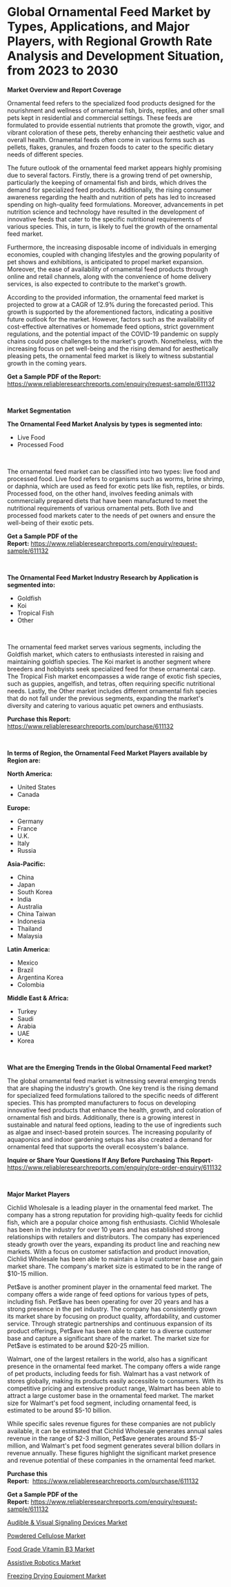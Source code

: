 <p><h1>Global Ornamental Feed Market by Types, Applications, and Major Players, with Regional Growth Rate Analysis and Development Situation, from 2023 to 2030</h1></p><p><strong>Market Overview and Report Coverage</strong></p>
<p><p>Ornamental feed refers to the specialized food products designed for the nourishment and wellness of ornamental fish, birds, reptiles, and other small pets kept in residential and commercial settings. These feeds are formulated to provide essential nutrients that promote the growth, vigor, and vibrant coloration of these pets, thereby enhancing their aesthetic value and overall health. Ornamental feeds often come in various forms such as pellets, flakes, granules, and frozen foods to cater to the specific dietary needs of different species.</p><p>The future outlook of the ornamental feed market appears highly promising due to several factors. Firstly, there is a growing trend of pet ownership, particularly the keeping of ornamental fish and birds, which drives the demand for specialized feed products. Additionally, the rising consumer awareness regarding the health and nutrition of pets has led to increased spending on high-quality feed formulations. Moreover, advancements in pet nutrition science and technology have resulted in the development of innovative feeds that cater to the specific nutritional requirements of various species. This, in turn, is likely to fuel the growth of the ornamental feed market.</p><p>Furthermore, the increasing disposable income of individuals in emerging economies, coupled with changing lifestyles and the growing popularity of pet shows and exhibitions, is anticipated to propel market expansion. Moreover, the ease of availability of ornamental feed products through online and retail channels, along with the convenience of home delivery services, is also expected to contribute to the market's growth.</p><p>According to the provided information, the ornamental feed market is projected to grow at a CAGR of 12.9% during the forecasted period. This growth is supported by the aforementioned factors, indicating a positive future outlook for the market. However, factors such as the availability of cost-effective alternatives or homemade feed options, strict government regulations, and the potential impact of the COVID-19 pandemic on supply chains could pose challenges to the market's growth. Nonetheless, with the increasing focus on pet well-being and the rising demand for aesthetically pleasing pets, the ornamental feed market is likely to witness substantial growth in the coming years.</p></p>
<p><strong>Get a Sample PDF of the Report:</strong> <a href="https://www.reliableresearchreports.com/enquiry/request-sample/611132">https://www.reliableresearchreports.com/enquiry/request-sample/611132</a></p>
<p>&nbsp;</p>
<p><strong>Market Segmentation</strong></p>
<p><strong>The Ornamental Feed Market Analysis by types is segmented into:</strong></p>
<p><ul><li>Live Food</li><li>Processed Food</li></ul></p>
<p>&nbsp;</p>
<p><p>The ornamental feed market can be classified into two types: live food and processed food. Live food refers to organisms such as worms, brine shrimp, or daphnia, which are used as feed for exotic pets like fish, reptiles, or birds. Processed food, on the other hand, involves feeding animals with commercially prepared diets that have been manufactured to meet the nutritional requirements of various ornamental pets. Both live and processed food markets cater to the needs of pet owners and ensure the well-being of their exotic pets.</p></p>
<p><strong>Get a Sample PDF of the Report:</strong>&nbsp;<a href="https://www.reliableresearchreports.com/enquiry/request-sample/611132">https://www.reliableresearchreports.com/enquiry/request-sample/611132</a></p>
<p>&nbsp;</p>
<p><strong>The Ornamental Feed Market Industry Research by Application is segmented into:</strong></p>
<p><ul><li>Goldfish</li><li>Koi</li><li>Tropical Fish</li><li>Other</li></ul></p>
<p>&nbsp;</p>
<p><p>The ornamental feed market serves various segments, including the Goldfish market, which caters to enthusiasts interested in raising and maintaining goldfish species. The Koi market is another segment where breeders and hobbyists seek specialized feed for these ornamental carp. The Tropical Fish market encompasses a wide range of exotic fish species, such as guppies, angelfish, and tetras, often requiring specific nutritional needs. Lastly, the Other market includes different ornamental fish species that do not fall under the previous segments, expanding the market's diversity and catering to various aquatic pet owners and enthusiasts.</p></p>
<p><strong>Purchase this Report:</strong>&nbsp; <a href="https://www.reliableresearchreports.com/purchase/611132">https://www.reliableresearchreports.com/purchase/611132</a></p>
<p>&nbsp;</p>
<p><strong>In terms of Region, the Ornamental Feed Market Players available by Region are:</strong></p>
<p>
    <p> <strong> North America: </strong>
        <ul>
            <li>United States</li>
            <li>Canada</li>
        </ul>
        </p> 
    <p> <strong> Europe: </strong>
        <ul>
            <li>Germany</li>
            <li>France</li>
            <li>U.K.</li>
            <li>Italy</li>
            <li>Russia</li>
        </ul>
        </p> 
    <p> <strong> Asia-Pacific: </strong>
        <ul>
            <li>China</li>
            <li>Japan</li>
            <li>South Korea</li>
            <li>India</li>
            <li>Australia</li>
            <li>China Taiwan</li>
            <li>Indonesia</li>
            <li>Thailand</li>
            <li>Malaysia</li>
        </ul>
        </p> 
    <p> <strong> Latin America: </strong>
        <ul>
            <li>Mexico</li>
            <li>Brazil</li>
            <li>Argentina Korea</li>
            <li>Colombia</li>
        </ul>
        </p> 
    <p> <strong> Middle East & Africa: </strong>
        <ul>
            <li>Turkey</li>
            <li>Saudi</li>
            <li>Arabia</li>
            <li>UAE</li>
            <li>Korea</li>
        </ul>
    </p>
    </p>
<p>&nbsp;</p>
<p><strong>What are the Emerging Trends in the Global Ornamental Feed market?</strong></p>
<p><p>The global ornamental feed market is witnessing several emerging trends that are shaping the industry's growth. One key trend is the rising demand for specialized feed formulations tailored to the specific needs of different species. This has prompted manufacturers to focus on developing innovative feed products that enhance the health, growth, and coloration of ornamental fish and birds. Additionally, there is a growing interest in sustainable and natural feed options, leading to the use of ingredients such as algae and insect-based protein sources. The increasing popularity of aquaponics and indoor gardening setups has also created a demand for ornamental feed that supports the overall ecosystem's balance.</p></p>
<p><strong>Inquire or Share Your Questions If Any Before Purchasing This Report</strong>- <a href="https://www.reliableresearchreports.com/enquiry/pre-order-enquiry/611132">https://www.reliableresearchreports.com/enquiry/pre-order-enquiry/611132</a></p>
<p>&nbsp;</p>
<p><strong>Major Market Players</strong></p>
<p><p>Cichlid Wholesale is a leading player in the ornamental feed market. The company has a strong reputation for providing high-quality feeds for cichlid fish, which are a popular choice among fish enthusiasts. Cichlid Wholesale has been in the industry for over 10 years and has established strong relationships with retailers and distributors. The company has experienced steady growth over the years, expanding its product line and reaching new markets. With a focus on customer satisfaction and product innovation, Cichlid Wholesale has been able to maintain a loyal customer base and gain market share. The company's market size is estimated to be in the range of $10-15 million.</p><p>Pet$ave is another prominent player in the ornamental feed market. The company offers a wide range of feed options for various types of pets, including fish. Pet$ave has been operating for over 20 years and has a strong presence in the pet industry. The company has consistently grown its market share by focusing on product quality, affordability, and customer service. Through strategic partnerships and continuous expansion of its product offerings, Pet$ave has been able to cater to a diverse customer base and capture a significant share of the market. The market size for Pet$ave is estimated to be around $20-25 million.</p><p>Walmart, one of the largest retailers in the world, also has a significant presence in the ornamental feed market. The company offers a wide range of pet products, including feeds for fish. Walmart has a vast network of stores globally, making its products easily accessible to consumers. With its competitive pricing and extensive product range, Walmart has been able to attract a large customer base in the ornamental feed market. The market size for Walmart's pet food segment, including ornamental feed, is estimated to be around $5-10 billion.</p><p>While specific sales revenue figures for these companies are not publicly available, it can be estimated that Cichlid Wholesale generates annual sales revenue in the range of $2-3 million, Pet$ave generates around $5-7 million, and Walmart's pet food segment generates several billion dollars in revenue annually. These figures highlight the significant market presence and revenue potential of these companies in the ornamental feed market.</p></p>
<p><strong>Purchase this Report:</strong>&nbsp;&nbsp;<a href="https://www.reliableresearchreports.com/purchase/611132">https://www.reliableresearchreports.com/purchase/611132</a></p>
<p></p>
<p><strong>Get a Sample PDF of the Report:</strong>&nbsp;<a href="https://www.reliableresearchreports.com/enquiry/request-sample/611132">https://www.reliableresearchreports.com/enquiry/request-sample/611132</a></p>
<p><p><a href="https://www.linkedin.com/pulse/audible-amp-visual-signaling-devices-market-size-2023-1jqvf/">Audible & Visual Signaling Devices Market</a></p><p><a href="https://medium.com/@erickasauer/powdered-cellulose-market-size-growth-forecast-2023-2030-6477da9d40a5">Powdered Cellulose Market</a></p><p><a href="https://github.com/AKSHATREPORTPRIME/Market-Research-Report-List-1/blob/main/food-grade-vitamin-b3-market.md">Food Grade Vitamin B3 Market</a></p><p><a href="https://medium.com/@dianafisher1927/assistive-robotics-market-size-growth-forecast-2023-2030-2f0fe3c8c45c">Assistive Robotics Market</a></p><p><a href="https://www.linkedin.com/pulse/freezing-drying-equipment-market-research-report-provides-wiw1f/">Freezing Drying Equipment Market</a></p></p>
